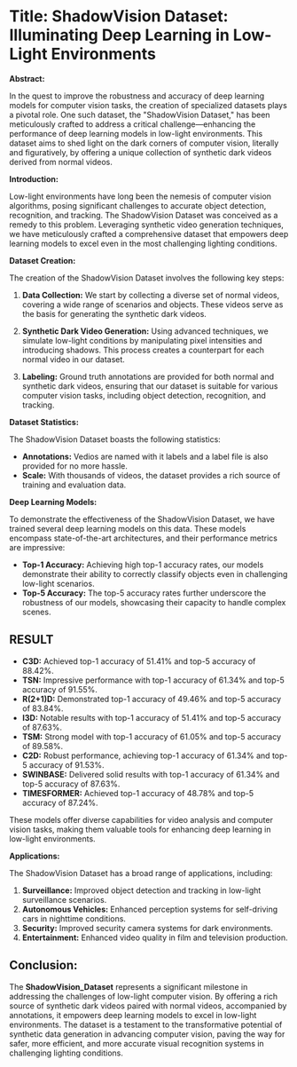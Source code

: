 # Title: ShadowVision Dataset: Illuminating Deep Learning in Low-Light Environments

**Abstract:**

In the quest to improve the robustness and accuracy of deep learning models for computer vision tasks, the creation of specialized datasets plays a pivotal role. One such dataset, the "ShadowVision Dataset," has been meticulously crafted to address a critical challenge—enhancing the performance of deep learning models in low-light environments. This dataset aims to shed light on the dark corners of computer vision, literally and figuratively, by offering a unique collection of synthetic dark videos derived from normal videos.

**Introduction:**

Low-light environments have long been the nemesis of computer vision algorithms, posing significant challenges to accurate object detection, recognition, and tracking. The ShadowVision Dataset was conceived as a remedy to this problem. Leveraging synthetic video generation techniques, we have meticulously crafted a comprehensive dataset that empowers deep learning models to excel even in the most challenging lighting conditions.

**Dataset Creation:**

The creation of the ShadowVision Dataset involves the following key steps:

1. **Data Collection:** We start by collecting a diverse set of normal videos, covering a wide range of scenarios and objects. These videos serve as the basis for generating the synthetic dark videos.

2. **Synthetic Dark Video Generation:** Using advanced techniques, we simulate low-light conditions by manipulating pixel intensities and introducing shadows. This process creates a counterpart for each normal video in our dataset.

3. **Labeling:** Ground truth annotations are provided for both normal and synthetic dark videos, ensuring that our dataset is suitable for various computer vision tasks, including object detection, recognition, and tracking.

**Dataset Statistics:**

The ShadowVision Dataset boasts the following statistics:

- **Annotations:** Vedios are named with it labels and a label file is also provided for no more hassle.
- **Scale:** With thousands of videos, the dataset provides a rich source of training and evaluation data.

**Deep Learning Models:**

To demonstrate the effectiveness of the ShadowVision Dataset, we have trained several deep learning models on this data. These models encompass state-of-the-art architectures, and their performance metrics are impressive:

- **Top-1 Accuracy:** Achieving high top-1 accuracy rates, our models demonstrate their ability to correctly classify objects even in challenging low-light scenarios.
- **Top-5 Accuracy:** The top-5 accuracy rates further underscore the robustness of our models, showcasing their capacity to handle complex scenes.


## RESULT

-  **C3D:** Achieved top-1 accuracy of 51.41% and top-5 accuracy of 88.42%.
-  **TSN:** Impressive performance with top-1 accuracy of 61.34% and top-5 accuracy of 91.55%.
-  **R(2+1)D:** Demonstrated top-1 accuracy of 49.46% and top-5 accuracy of 83.84%.
-  **I3D:** Notable results with top-1 accuracy of 51.41% and top-5 accuracy of 87.63%.
-  **TSM:** Strong model with top-1 accuracy of 61.05% and top-5 accuracy of 89.58%.
-  **C2D:** Robust performance, achieving top-1 accuracy of 61.34% and top-5 accuracy of 91.53%.
-  **SWINBASE:** Delivered solid results with top-1 accuracy of 61.34% and top-5 accuracy of 87.63%.
-  **TIMESFORMER:** Achieved top-1 accuracy of 48.78% and top-5 accuracy of 87.24%.

These models offer diverse capabilities for video analysis and computer vision tasks, making them valuable tools for enhancing deep learning in low-light environments.

**Applications:**

The ShadowVision Dataset has a broad range of applications, including:

1. **Surveillance:** Improved object detection and tracking in low-light surveillance scenarios.
2. **Autonomous Vehicles:** Enhanced perception systems for self-driving cars in nighttime conditions.
3. **Security:** Improved security camera systems for dark environments.
4. **Entertainment:** Enhanced video quality in film and television production.

## Conclusion:

The __ShadowVision_Dataset__ represents a significant milestone in addressing the challenges of low-light computer vision. By offering a rich source of synthetic dark videos paired with normal videos, accompanied by annotations, it empowers deep learning models to excel in low-light environments. The dataset is a testament to the transformative potential of synthetic data generation in advancing computer vision, paving the way for safer, more efficient, and more accurate visual recognition systems in challenging lighting conditions.
